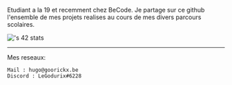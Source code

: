 Etudiant a la 19 et recemment chez BeCode.
Je partage sur ce github l'ensemble de mes projets realises au cours de mes divers parcours scolaires.

![<hgoorick>'s 42 stats](https://badge.mediaplus.ma/colorfulwaves/hgoorick)
  
  ----------
  
  Mes reseaux:
  
    Mail : hugo@goorickx.be
    Discord : LeGodurix#6228
